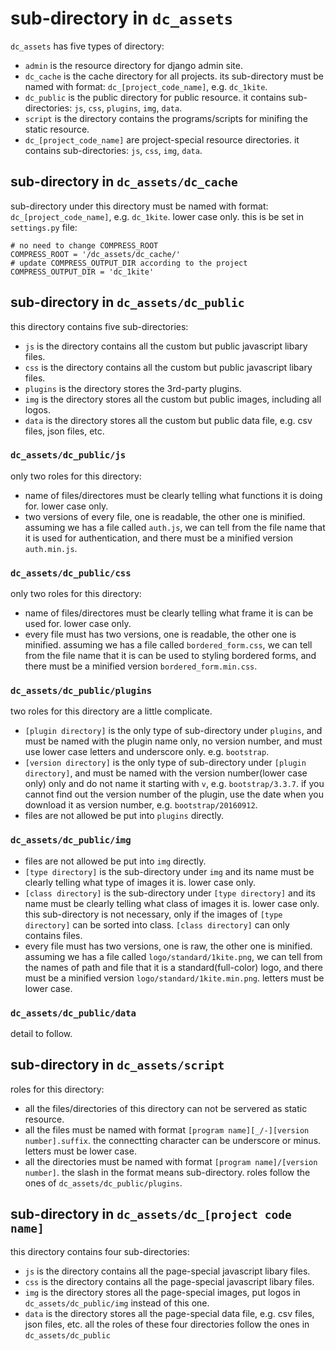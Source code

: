 # sub-directory in `dc_assets`
`dc_assets` has five types of directory:
- `admin` is the resource directory for django admin site.
- `dc_cache` is the cache directory for all projects. its sub-directory must be named with format: `dc_[project_code_name]`, e.g. `dc_1kite`.
- `dc_public` is the public directory for public resource. it contains sub-directories: `js`, `css`, `plugins`, `img`, `data`.
- `script` is the directory contains the programs/scripts for minifing the static resource.
- `dc_[project_code_name]` are project-special resource directories. it contains sub-directories: `js`, `css`, `img`, `data`.
## sub-directory in `dc_assets/dc_cache`
sub-directory under this directory must be named with format: `dc_[project_code_name]`, e.g. `dc_1kite`. lower case only.
this is be set in `settings.py` file:
```
# no need to change COMPRESS_ROOT
COMPRESS_ROOT = '/dc_assets/dc_cache/'
# update COMPRESS_OUTPUT_DIR according to the project
COMPRESS_OUTPUT_DIR = 'dc_1kite'
```
## sub-directory in `dc_assets/dc_public`
this directory contains five sub-directories: 
- `js` is the directory contains all the custom but public javascript libary files.
- `css` is the directory contains all the custom but public javascript libary files.
- `plugins` is the directory stores the 3rd-party plugins.
- `img` is the directory stores all the custom but public images, including all logos.
- `data` is the directory stores all the custom but public data file, e.g. csv files, json files, etc.
### `dc_assets/dc_public/js`
only two roles for this directory: 
- name of files/directores must be clearly telling what functions it is doing for. lower case only.
- two versions of every file, one is readable, the other one is minified. assuming we has a file called `auth.js`, we can tell from the file name that it is used for authentication, and there must be a minified version `auth.min.js`.
### `dc_assets/dc_public/css`
only two roles for this directory: 
- name of files/directores must be clearly telling what frame it is can be used for. lower case only.
- every file must has two versions, one is readable, the other one is minified. assuming we has a file called `bordered_form.css`, we can tell from the file name that it is can be used to styling bordered forms, and there must be a minified version `bordered_form.min.css`.
### `dc_assets/dc_public/plugins`
two roles for this directory are a little complicate. 
- `[plugin directory]` is the only type of sub-directory under `plugins`, and must be named with the plugin name only, no version number, and must use lower case letters and underscore only. e.g. `bootstrap`.
- `[version directory]` is the only type of sub-directory under `[plugin directory]`, and must be named with the version number(lower case only) only and do not name it starting with `v`, e.g. `bootstrap/3.3.7`. if you cannot find out the version number of the plugin, use the date when you download it as version number, e.g. `bootstrap/20160912`.
- files are not allowed be put into `plugins` directly. 
### `dc_assets/dc_public/img`
- files are not allowed be put into `img` directly.
- `[type directory]` is the sub-directory under `img` and its name must be clearly telling what type of images it is. lower case only.
- `[class directory]` is the sub-directory under `[type directory]` and its name must be clearly telling what class of images it is. lower case only. this sub-directory is not necessary, only if the images of `[type directory]` can be sorted into class. `[class directory]` can only contains files.
- every file must has two versions, one is raw, the other one is minified. assuming we has a file called `logo/standard/1kite.png`, we can tell from the names of path and file that it is a standard(full-color) logo, and there must be a minified version `logo/standard/1kite.min.png`. letters must be lower case.
### `dc_assets/dc_public/data`
detail to follow.
## sub-directory in `dc_assets/script`
roles for this directory:
- all the files/directories of this directory can not be servered as static resource.
- all the files must be named with format `[program name][_/-][version number].suffix`. the connectting character can be underscore or minus. letters must be lower case.
- all the directories must be named with format `[program name]/[version number]`. the slash in the format means sub-directory. roles follow the ones of `dc_assets/dc_public/plugins`.
## sub-directory in `dc_assets/dc_[project code name]`
this directory contains four sub-directories: 
- `js` is the directory contains all the page-special javascript libary files.
- `css` is the directory contains all the page-special javascript libary files.
- `img` is the directory stores all the page-special images, put logos in `dc_assets/dc_public/img` instead of this one.
- `data` is the directory stores all the page-special data file, e.g. csv files, json files, etc.
all the roles of these four directories follow the ones in `dc_assets/dc_public`
